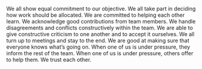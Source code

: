 We all show equal commitment to our objective. We all take part in deciding how work should be allocated. 
We are committed to helping each other learn. We acknowledge good contributions from team members. 
We handle disagreements and conflicts constructively within the team. 
We are able to give constructive criticism to one another and to accept it ourselves. 
We all turn up to meetings and stay to the end. We are good at making sure that everyone knows what’s going on. 
When one of us is under pressure, they inform the rest of the team. 
When one of us is under pressure, others offer to help them. We trust each other. 
